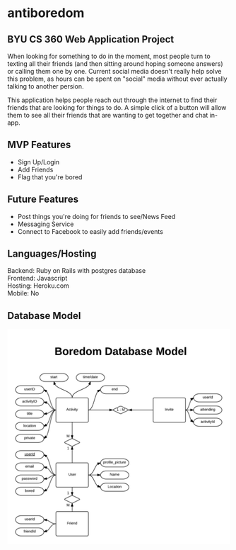 antiboredom
===========

BYU CS 360 Web Application Project
----------------------------------

When looking for something to do in the moment, most people turn to texting all their friends (and then sitting around hoping someone answers) or calling them one by one. Current social media doesn't really help solve this problem, as hours can be spent on "social" media without ever actually talking to another persion. 

This application helps people reach out through the internet to find their friends that are looking for things to do. A simple click of a button will allow them to see all their friends that are wanting to get together and chat in-app.

MVP Features
------------
<ul>
<li>Sign Up/Login</li>
<li>Add Friends</li>
<li>Flag that you're bored</li>
</ul>

Future Features
---------------
<ul>
<li>Post things you're doing for friends to see/News Feed</li>
<li>Messaging Service</li>
<li>Connect to Facebook to easily add friends/events</li>
</ul>

Languages/Hosting
-----------------
Backend: Ruby on Rails with postgres database<br/>
Frontend: Javascript<br/>
Hosting: Heroku.com<br/>
Mobile: No<br/>

Database Model
--------------
![Database Model](dbmodel.png?raw=true)
